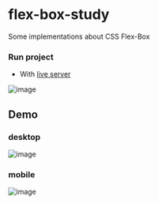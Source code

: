 # flex-box-study
Some implementations about CSS Flex-Box
### Run project
- With [live server](https://marketplace.visualstudio.com/items?itemName=ritwickdey.LiveServer)

![image](https://user-images.githubusercontent.com/65451957/152701648-2f2f9c0d-2fd8-4949-af76-77c4c06fbed9.png)

## Demo
### desktop
![image](https://user-images.githubusercontent.com/65451957/152701334-c5247607-1055-45d5-a86a-f9afba2d4558.png)

### mobile
![image](https://user-images.githubusercontent.com/65451957/152701445-f07bc268-4b3e-4f12-8eab-3a1cf8cb976a.png)
